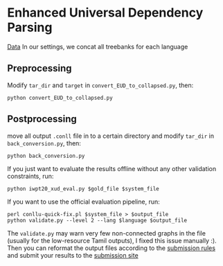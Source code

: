 # Enhanced Universal Dependency Parsing

[Data](https://universaldependencies.org/iwpt20/data.html)
In our settings, we concat all treebanks for each language

## Preprocessing 

Modify `tar_dir` and `target` in `convert_EUD_to_collapsed.py`, then:

```
python convert_EUD_to_collapsed.py
```

## Postprocessing

move all output `.conll` file in to a certain directory and modify `tar_dir` in `back_conversion.py`, then:

```
python back_conversion.py
```

If you just want to evaluate the results offline without any other validation constraints, run:

```
python iwpt20_xud_eval.py $gold_file $system_file
```

If you want to use the official evaluation pipeline, run:
```
perl conllu-quick-fix.pl $system_file > $output_file
python validate.py --level 2 --lang $language $output_file
```
The `validate.py` may warn very few non-connected graphs in the file (usually for the low-resource Tamil outputs), I fixed this issue manually :). Then you can reformat the output files according to the [submission rules](https://universaldependencies.org/iwpt20/submission.html) and submit your results to the [submission site](https://quest.ms.mff.cuni.cz/sharedtask/)

